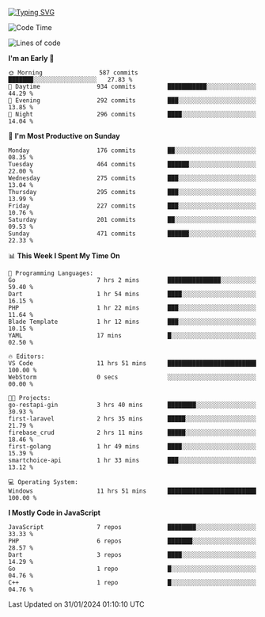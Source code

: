 [![Typing SVG](https://readme-typing-svg.demolab.com?font=Fira+Code&pause=1000&color=F7F7F7&random=false&width=435&lines=Hi+%F0%9F%91%8B%2C+I'm+Rafiu+Sidqi;Junior+Backend+Developer)](https://git.io/typing-svg)
<!--START_SECTION:waka-->
![Code Time](http://img.shields.io/badge/Code%20Time-129%20hrs%2044%20mins-blue)

![Lines of code](https://img.shields.io/badge/From%20Hello%20World%20I%27ve%20Written-640.4%20thousand%20lines%20of%20code-blue)

**I'm an Early 🐤** 

```text
🌞 Morning                587 commits         ███████░░░░░░░░░░░░░░░░░░   27.83 % 
🌆 Daytime                934 commits         ███████████░░░░░░░░░░░░░░   44.29 % 
🌃 Evening                292 commits         ███░░░░░░░░░░░░░░░░░░░░░░   13.85 % 
🌙 Night                  296 commits         ████░░░░░░░░░░░░░░░░░░░░░   14.04 % 
```
📅 **I'm Most Productive on Sunday** 

```text
Monday                   176 commits         ██░░░░░░░░░░░░░░░░░░░░░░░   08.35 % 
Tuesday                  464 commits         ██████░░░░░░░░░░░░░░░░░░░   22.00 % 
Wednesday                275 commits         ███░░░░░░░░░░░░░░░░░░░░░░   13.04 % 
Thursday                 295 commits         ███░░░░░░░░░░░░░░░░░░░░░░   13.99 % 
Friday                   227 commits         ███░░░░░░░░░░░░░░░░░░░░░░   10.76 % 
Saturday                 201 commits         ██░░░░░░░░░░░░░░░░░░░░░░░   09.53 % 
Sunday                   471 commits         ██████░░░░░░░░░░░░░░░░░░░   22.33 % 
```


📊 **This Week I Spent My Time On** 

```text
💬 Programming Languages: 
Go                       7 hrs 2 mins        ███████████████░░░░░░░░░░   59.40 % 
Dart                     1 hr 54 mins        ████░░░░░░░░░░░░░░░░░░░░░   16.15 % 
PHP                      1 hr 22 mins        ███░░░░░░░░░░░░░░░░░░░░░░   11.64 % 
Blade Template           1 hr 12 mins        ███░░░░░░░░░░░░░░░░░░░░░░   10.15 % 
YAML                     17 mins             █░░░░░░░░░░░░░░░░░░░░░░░░   02.50 % 

🔥 Editors: 
VS Code                  11 hrs 51 mins      █████████████████████████   100.00 % 
WebStorm                 0 secs              ░░░░░░░░░░░░░░░░░░░░░░░░░   00.00 % 

🐱‍💻 Projects: 
go-restapi-gin           3 hrs 40 mins       ████████░░░░░░░░░░░░░░░░░   30.93 % 
first-laravel            2 hrs 35 mins       █████░░░░░░░░░░░░░░░░░░░░   21.79 % 
firebase_crud            2 hrs 11 mins       █████░░░░░░░░░░░░░░░░░░░░   18.46 % 
first-golang             1 hr 49 mins        ████░░░░░░░░░░░░░░░░░░░░░   15.39 % 
smartchoice-api          1 hr 33 mins        ███░░░░░░░░░░░░░░░░░░░░░░   13.12 % 

💻 Operating System: 
Windows                  11 hrs 51 mins      █████████████████████████   100.00 % 
```

**I Mostly Code in JavaScript** 

```text
JavaScript               7 repos             ████████░░░░░░░░░░░░░░░░░   33.33 % 
PHP                      6 repos             ███████░░░░░░░░░░░░░░░░░░   28.57 % 
Dart                     3 repos             ████░░░░░░░░░░░░░░░░░░░░░   14.29 % 
Go                       1 repo              █░░░░░░░░░░░░░░░░░░░░░░░░   04.76 % 
C++                      1 repo              █░░░░░░░░░░░░░░░░░░░░░░░░   04.76 % 
```




 Last Updated on 31/01/2024 01:10:10 UTC
<!--END_SECTION:waka-->
